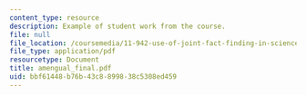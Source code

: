 ```yaml
---
content_type: resource
description: Example of student work from the course.
file: null
file_location: /coursemedia/11-942-use-of-joint-fact-finding-in-science-intensive-policy-disputes-part-ii-spring-2004/bbf61448b76b43c8899838c5308ed459_amengual_final.pdf
file_type: application/pdf
resourcetype: Document
title: amengual_final.pdf
uid: bbf61448-b76b-43c8-8998-38c5308ed459
---
```

